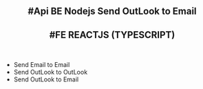 <h2 align="center">#Api BE Nodejs Send OutLook to Email</h2>
<h2 align="center">#FE REACTJS (TYPESCRIPT)</h2>
<br>
<ul>
  <li>
    Send Email to Email
  </li>
   <li>
    Send OutLook to OutLook
  </li>
  <li>
     Send OutLook to Email
  </li>
</ul>

